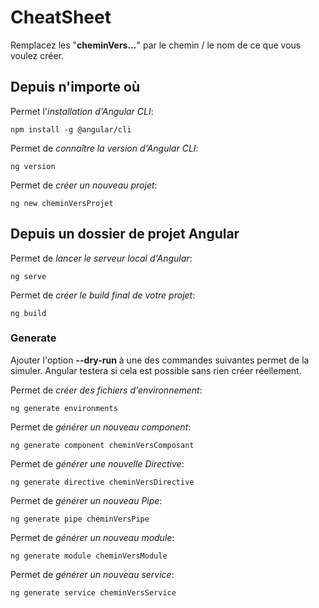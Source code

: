 # CheatSheet #

Remplacez les "**cheminVers...**" par le chemin / le nom de ce que vous voulez créer.

## Depuis n'importe où ##

Permet l'*installation d'Angular CLI*:

```shell
npm install -g @angular/cli
```

Permet de *connaître la version d'Angular CLI*:

```shell
ng version
```

Permet de *créer un nouveau projet*:

```shell
ng new cheminVersProjet
```

## Depuis un dossier de projet Angular ##

Permet de *lancer le serveur local d'Angular*:

```shell
ng serve
```

Permet de *créer le build final de votre projet*:

```shell
ng build
```

### Generate ###

Ajouter l'option **--dry-run** à une des commandes suivantes permet de la simuler. Angular testera si cela est possible sans rien créer réellement.

Permet de *créer des fichiers d'environnement*:

```shell
ng generate environments
```

Permet de *générer un nouveau component*:

```shell
ng generate component cheminVersComposant
```

Permet de *générer une nouvelle Directive*:

```shell
ng generate directive cheminVersDirective
```

Permet de *générer un nouveau Pipe*:

```shell
ng generate pipe cheminVersPipe
```

Permet de *générer un nouveau module*:

```shell
ng generate module cheminVersModule
```

Permet de *générer un nouveau service*:

```shell
ng generate service cheminVersService
```
